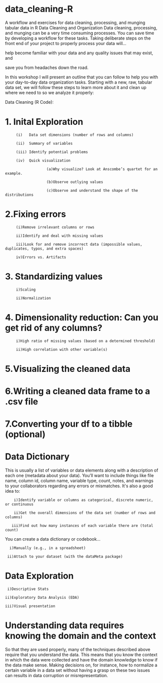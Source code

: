 # data_cleaning-R
A workflow and exercises for data cleaning, processing, and munging tabular data in R
Data Cleaning and Organization
Data cleaning, processing, and munging can be a very time consuming processes. You can save time by developing a workflow for these tasks. Taking deliberate steps on the front end of your project to properly process your data will...

 help become familiar with your data and any quality issues that may exist, and

 save you from headaches down the road.

In this workshop I will present an outline that you can follow to help you with your day-to-day data organization tasks. Starting with a new, raw, tabular data set, we will follow these steps to learn more about it and clean up where we need to so we analyze it properly:

Data Cleaning (R Code):

# 1. Inital Exploration




         (i)   Data set dimensions (number of rows and columns)

         (ii)  Summary of variables

         (iii) Identify potential problems

         (iv)  Quick visualization
         
                       (a)Why visualize? Look at Anscombe’s quartet for an example.
         
                       (b)Observe outlying values
         
                       (c)Observe and understand the shape of the distributions

# 2.Fixing errors

         (i)Remove irrelevant columns or rows

         ii)Identify and deal with missing values

         iii)Look for and remove incorrect data (impossible values, duplicates, typos, and extra spaces)

         iv)Errors vs. Artifacts

# 3. Standardizing values
 
         i)Scaling
  
         ii)Normalization

# 4. Dimensionality reduction: Can you get rid of any columns?

         i)High ratio of missing values (based on a determined threshold)

         ii)High correlation with other variable(s)

# 5.Visualizing the cleaned data

# 6.Writing a cleaned data frame to a .csv file

# 7.Converting your df to a tibble (optional)

# Data Dictionary 
This is usually a list of variables or data elements along with a description of each one (metadata about your data). You’ll want to include things like file name, column id, column name, variable type, count, notes, and warnings to your collaborators regarding any errors or mismatches. It's also a good idea to:

         
        i)Identify variable or columns as categorical, discrete numeric, or continuous
 
        ii)Get the overall dimensions of the data set (number of rows and columns)
        
       iii)Find out how many instances of each variable there are (total count)


You can create a data dictionary or codebook...

      i)Manually (e.g., in a spreadsheet)
      
     ii)Attach to your dataset (with the dataMeta package)

# Data Exploration

     i)Descriptive Stats

    ii)Exploratory Data Analysis (EDA)

    iii)Visual presentation


# Understanding data requires knowing the domain and the context


So that they are used properly, many of the techniques described above require that you understand the data. This means that you know the context in which the data were collected and have the domain knowledge to know if the data make sense. Making decisions on, for instance, how to normalize a certain variable in a data set without having a grasp on these two issues can results in data corruption or misrepresentation.
